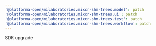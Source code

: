 ```yaml
---
'@platforma-open/milaboratories.mixcr-shm-trees.model': patch
'@platforma-open/milaboratories.mixcr-shm-trees.ui': patch
'@platforma-open/milaboratories.mixcr-shm-trees.test': patch
'@platforma-open/milaboratories.mixcr-shm-trees.workflow': patch
---
```


SDK upgrade
